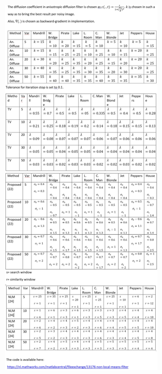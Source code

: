 ![1](https://github.com/onionhub/TIP/blob/Drafts/Drafts/An%20Par.JPG)
![2](https://github.com/onionhub/TIP/blob/Drafts/Drafts/TV%20Par.JPG)
![3](https://github.com/onionhub/TIP/blob/Drafts/Drafts/Par%20Pro.JPG)
![4](https://github.com/onionhub/TIP/blob/Drafts/Drafts/NLMPar.JPG)
